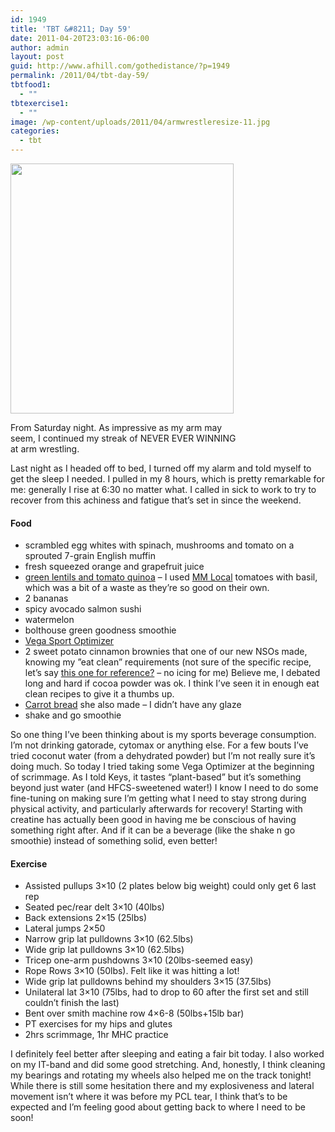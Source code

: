 ```yaml
---
id: 1949
title: 'TBT &#8211; Day 59'
date: 2011-04-20T23:03:16-06:00
author: admin
layout: post
guid: http://www.afhill.com/gothedistance/?p=1949
permalink: /2011/04/tbt-day-59/
tbtfood1:
  - ""
tbtexercise1:
  - ""
image: /wp-content/uploads/2011/04/armwrestleresize-11.jpg
categories:
  - tbt
---
```

<div id="attachment_1960" style="width: 367px" class="wp-caption alignright">
  <a href="http://www.afhill.com/gothedistance/wp-content/uploads/2011/04/armwrestleresize-1.jpg"><img aria-describedby="caption-attachment-1960" src="http://www.afhill.com/gothedistance/wp-content/uploads/2011/04/armwrestleresize-1.jpg" alt="" title="armwrestleresize-1" width="357" height="400" class="size-full wp-image-1960" /></a>
  
  <p id="caption-attachment-1960" class="wp-caption-text">
    From Saturday night. As impressive as my arm may seem, I continued my streak of NEVER EVER WINNING at arm wrestling.
  </p>
</div>Last night as I headed off to bed, I turned off my alarm and told myself to get the sleep I needed. I pulled in my 8 hours, which is pretty remarkable for me: generally I rise at 6:30 no matter what. I called in sick to work to try to recover from this achiness and fatigue that&#8217;s set in since the weekend. 

#### Food

  * scrambled egg whites with spinach, mushrooms and tomato on a sprouted 7-grain English muffin
  * fresh squeezed orange and grapefruit juice
  * [green lentils and tomato quinoa](http://www.grouprecipes.com/59022/green-lentils-and-tomato-quinoa.html) &#8211; I used [MM Local](http://mmlocalfoods.com/our-products/) tomatoes with basil, which was a bit of a waste as they&#8217;re so good on their own.
  * 2 bananas
  * spicy avocado salmon sushi
  * watermelon
  * bolthouse green goodness smoothie
  * [Vega Sport Optimizer](http://myvega.com/products/vega-sport-performance-optimizer/features-benefits)
  * 2 sweet potato cinnamon brownies that one of our new NSOs made, knowing my &#8221;eat clean&#8221; requirements (not sure of the specific recipe, let&#8217;s say [this one for reference?](http://www.food.com/recipe/sweet-potato-cinnamon-brownies-385946) &#8211; no icing for me) Believe me, I debated long and hard if cocoa powder was ok. I think I&#8217;ve seen it in enough eat clean recipes to give it a thumbs up.
  * [Carrot bread](http://www.cleaneatingmag.com/Recipes/Recipe/Carrot-Bread-with-Apple-Glaze.aspx) she also made &#8211; I didn&#8217;t have any glaze
  * shake and go smoothie

So one thing I&#8217;ve been thinking about is my sports beverage consumption. I&#8217;m not drinking gatorade, cytomax or anything else. For a few bouts I&#8217;ve tried coconut water (from a dehydrated powder) but I&#8217;m not really sure it&#8217;s doing much. So today I tried taking some Vega Optimizer at the beginning of scrimmage. As I told Keys, it tastes &#8220;plant-based&#8221; but it&#8217;s something beyond just water (and HFCS-sweetened water!) I know I need to do some fine-tuning on making sure I&#8217;m getting what I need to stay strong during physical activity, and particularly afterwards for recovery! Starting with creatine has actually been good in having me be conscious of having something right after. And if it can be a beverage (like the shake n go smoothie) instead of something solid, even better! 

#### Exercise

  * Assisted pullups 3&#215;10 (2 plates below big weight) could only get 6 last rep
  * Seated pec/rear delt 3&#215;10 (40lbs)
  * Back extensions 2&#215;15 (25lbs)
  * Lateral jumps 2&#215;50
  * Narrow grip lat pulldowns 3&#215;10 (62.5lbs)
  * Wide grip lat pulldowns 3&#215;10 (62.5lbs)
  * Tricep one-arm pushdowns 3&#215;10 (20lbs-seemed easy)
  * Rope Rows 3&#215;10 (50lbs). Felt like it was hitting a lot!
  * Wide grip lat pulldowns behind my shoulders 3&#215;15 (37.5lbs)
  * Unilateral lat 3&#215;10 (75lbs, had to drop to 60 after the first set and still couldn&#8217;t finish the last)
  * Bent over smith machine row 4&#215;6-8 (50lbs+15lb bar)
  * PT exercises for my hips and glutes
  * 2hrs scrimmage, 1hr MHC practice

I definitely feel better after sleeping and eating a fair bit today. I also worked on my IT-band and did some good stretching. And, honestly, I think cleaning my bearings and rotating my wheels also helped me on the track tonight! While there is still some hesitation there and my explosiveness and lateral movement isn&#8217;t where it was before my PCL tear, I think that&#8217;s to be expected and I&#8217;m feeling good about getting back to where I need to be soon!